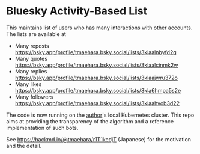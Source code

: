 # Bluesky Activity-Based List

This maintains list of users who has many interactions with other accounts. The lists are available at 

- Many reposts https://bsky.app/profile/tmaehara.bsky.social/lists/3klaalnbyfd2q
- Many quotes https://bsky.app/profile/tmaehara.bsky.social/lists/3klaalcinmk2w
- Many replies https://bsky.app/profile/tmaehara.bsky.social/lists/3klaajwru372o
- Many likes https://bsky.app/profile/tmaehara.bsky.social/lists/3kla6hmpa5s2e
- Many followers https://bsky.app/profile/tmaehara.bsky.social/lists/3klaahvob3d22

The code is now running on the [author](https://bsky.app/profile/tmaehara.bsky.social)'s local Kubernetes cluster. This repo aims at providing the transparency of the algorithm and a reference implementation of such bots.

See https://hackmd.io/@tmaehara/r1T1kedjT (Japanese) for the motivation and the detail.
